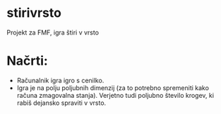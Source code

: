# stirivrsto
Projekt za FMF, igra štiri v vrsto
# Načrti:
* Računalnik igra igro s cenilko.
* Igra je na polju poljubnih dimenzij (za to potrebno spremeniti kako računa zmagovalna stanja). Verjetno tudi poljubno število krogev, ki rabiš dejansko spraviti v vrsto.
